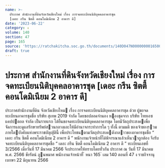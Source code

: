 ```yaml
---
name: >-
  ประกาศ สำนักงานที่ดินจังหวัดเชียงใหม่ เรื่อง การจดทะเบียนนิติบุคคลอาคารชุด
  [เดอะ กรีน ซิตตี้ คอนโดมิเนียม 2 อาคาร ดี]
date: '2023-06-22'
category: ง
volume: 140
section: 47
page: 165
source: 'https://ratchakitcha.soc.go.th/documents/140D047N0000000016500.pdf'
draft: true
---
```


# ประกาศ สำนักงานที่ดินจังหวัดเชียงใหม่ เรื่อง การจดทะเบียนนิติบุคคลอาคารชุด [เดอะ กรีน ซิตตี้ คอนโดมิเนียม 2 อาคาร ดี]

ประกาศสํานักงานที่ดิน จังหวัดเชียงใหม เรื่อง การจดทะเบียนนิติบุคคลอาคารชุด ด้วย ผู้ขอจดทะเบียนอาคารชุดชื่อ บริษัท สุเทพ 2019 จํากัด โดยขอปลอดจํานอง หองชุดจาก บริษัท ไทยเอซ แคปปตอล จํากัด เป็นรายแรก ได้ยื่นขอจดทะเบียนนิติบุคคลอาคารชุด โดยมีวัตถุประสงคเพื่อจัดการและดูแลรักษาทรัพย์สวนกลางและให้มีอํานาจกระทําการใด ๆ ทั้งนี้ ตามมติ ของเจ้าของรวมภายใตบังคับแห่งพระราชบัญญัตินี้ เพื่อประโยชนตามวัตถุประสงคดังกลาวของอาคารชุดชื่อ “ เดอะ กรีน ซิตตี้ คอนโดมิเนียม 2 อาคาร ดี ” พนักงานเจ้าหน้าที่ได้พิจารณาแล้วเห็นวาถูกต้อง จึงรับจดทะเบียนนิติบุคคลอาคารชุดชื่อ “ เดอะ กรีน ซิตตี้ คอนโดมิเนียม 2 อาคาร ดี ” ทะเบียนเลขที่ 3/2566 เมื่อวันที่ 17 มีนาคม 2566 จึงประกาศให้ทราบโดยทั่วกัน ประกาศ ณ วันที่ 17 มีนาคม พ.ศ. 2566 ชัยรัตน์ ภูนพมาศ พนักงานเจ้าหน้าที่ ้ หนา 165 ่ เลม 140 ตอนที่ 47 ง ราชกิจจานุเบกษา 22 มิถุนายน 2566
